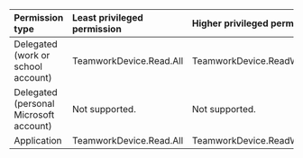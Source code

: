 |Permission type|Least privileged permission|Higher privileged permissions|
|:---|:---|:---|
|Delegated (work or school account)|TeamworkDevice.Read.All|TeamworkDevice.ReadWrite.All|
|Delegated (personal Microsoft account)|Not supported.|Not supported.|
|Application|TeamworkDevice.Read.All|TeamworkDevice.ReadWrite.All|

